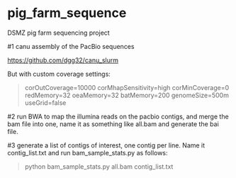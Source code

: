 # pig_farm_sequence
DSMZ pig farm sequencing project


#1 canu assembly of the PacBio sequences

https://github.com/dgg32/canu_slurm

But with custom coverage settings:

> corOutCoverage=10000 corMhapSensitivity=high corMinCoverage=0
> redMemory=32 oeaMemory=32 batMemory=200 genomeSize=500m useGrid=false


#2 run BWA to map the illumina reads on the pacbio contigs, and merge the bam file into one, name it as something like all.bam and generate the bai file.

#3 generate a list of contigs of interest, one contig per line. Name it contig_list.txt and run bam_sample_stats.py as follows:

>  python bam_sample_stats.py all.bam contig_list.txt


